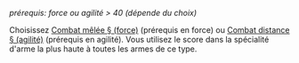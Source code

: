 *prérequis: force ou agilité > 40 (dépende du choix)*

Choisissez [Combat mêlée § (force)](../../../../1.Regles%20generales/1.Regles%20de%20jeu/1.Base/2.Caracteristique%20des%20personnages.md#Combat%20mêlée%20§%20(force)) (prérequis en force) ou [Combat distance § (agilité)](../../../../1.Regles%20generales/1.Regles%20de%20jeu/1.Base/2.Caracteristique%20des%20personnages.md#Combat%20distance%20§%20(agilité)) (prérequis en agilité).
Vous utilisez le score dans la spécialité d'arme la plus haute à toutes les armes de ce type.
